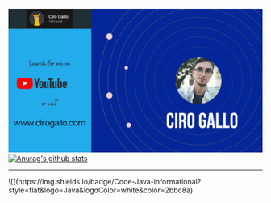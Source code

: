 <!--
**Ciro-Gallo/Ciro-Gallo** is a ✨ _special_ ✨ repository because its `README.md` (this file) appears on your GitHub profile.

Here are some ideas to get you started:

- 🔭 I’m currently working on ...
- 🌱 I’m currently learning ...
- 👯 I’m looking to collaborate on ...
- 🤔 I’m looking for help with ...
- 💬 Ask me about ...
- 📫 How to reach me: ...
- 😄 Pronouns: ...
- ⚡ Fun fact: ...
-->

[![Header](https://github.com/Ciro-Gallo/Ciro-Gallo/blob/master/GitHubProfile.png "Header")](https://cirogallo.com/)
[![Anurag's github stats](https://github-readme-stats.vercel.app/api?username=Ciro-Gallo&count_private=true&show_icons=true&bg_color=10,042698,2accff&icon_color=ffffff&title_color=ffffff)](https://github.com/anuraghazra/github-readme-stats)
<br>
<hr>
![](https://img.shields.io/badge/Code-Java-informational?style=flat&logo=Java&logoColor=white&color=2bbc8a)
